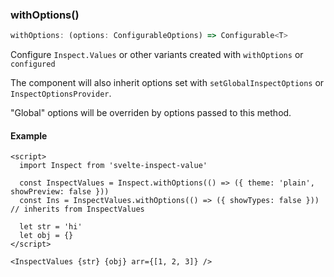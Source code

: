 <h3 id="with-options">withOptions()</h3>

```ts
withOptions: (options: ConfigurableOptions) => Configurable<T>
```

Configure `Inspect.Values` or other variants created with `withOptions` or `configured`

The component will also inherit options set with `setGlobalInspectOptions` or `InspectOptionsProvider`.

"Global" options will be overriden by options passed to this method.

#### Example

```svelte
<script>
  import Inspect from 'svelte-inspect-value'

  const InspectValues = Inspect.withOptions(() => ({ theme: 'plain', showPreview: false }))
  const Ins = InspectValues.withOptions(() => ({ showTypes: false })) // inherits from InspectValues

  let str = 'hi'
  let obj = {}
</script>

<InspectValues {str} {obj} arr={[1, 2, 3]} />
```
